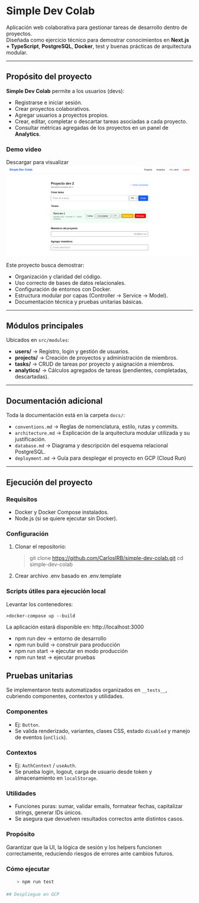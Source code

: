 # Simple Dev Colab

Aplicación web colaborativa para gestionar tareas de desarrollo dentro de proyectos.  
Diseñada como ejercicio técnico para demostrar conocimientos en **Next.js + TypeScript**, **PostgreSQL**, **Docker**, test y buenas prácticas de arquitectura modular.

---

## Propósito del proyecto

**Simple Dev Colab** permite a los usuarios (devs):

- Registrarse e iniciar sesión.
- Crear proyectos colaborativos.
- Agregar usuarios a proyectos propios.
- Crear, editar, completar o descartar tareas asociadas a cada proyecto.
- Consultar métricas agregadas de los proyectos en un panel de **Analytics**.

### Demo video 
Descargar para visualizar
[![Ver demo](demo/demo.png)](demo/demo.mp4)

Este proyecto busca demostrar:

- Organización y claridad del código.
- Uso correcto de bases de datos relacionales.
- Configuración de entornos con Docker.
- Estructura modular por capas (Controller → Service → Model).
- Documentación técnica y pruebas unitarias básicas.

---

## Módulos principales

Ubicados en `src/modules`:

- **users/** → Registro, login y gestión de usuarios.
- **projects/** → Creación de proyectos y administración de miembros.
- **tasks/** → CRUD de tareas por proyecto y asignación a miembros.
- **analytics/** → Cálculos agregados de tareas (pendientes, completadas, descartadas).

---

## Documentación adicional

Toda la documentación está en la carpeta `docs/`:

- `conventions.md` → Reglas de nomenclatura, estilo, rutas y commits.  
- `architecture.md` → Explicación de la arquitectura modular utilizada y su justificación.  
- `database.md` → Diagrama y descripción del esquema relacional PostgreSQL.  
- `deployment.md` → Guía para desplegar el proyecto en GCP (Cloud Run) 

---

## Ejecución del proyecto

### Requisitos
- Docker y Docker Compose instalados.
- Node.js (si se quiere ejecutar sin Docker).

### Configuración
1. Clonar el repositorio:
   
   >git clone https://github.com/CarlosIRB/simple-dev-colab.git
   >cd simple-dev-colab

2. Crear archivo .env basado en .env.template


### Scripts útiles para ejecución local

Levantar los contenedores:

    >docker-compose up --build

La aplicación estará disponible en: http://localhost:3000

- npm run dev → entorno de desarrollo
- npm run build → construir para producción
- npm run start → ejecutar en modo producción
- npm run test → ejecutar pruebas


## Pruebas unitarias

Se implementaron tests automatizados organizados en `__tests__`, cubriendo componentes, contextos y utilidades.  

### Componentes
- Ej: `Button`.
- Se valida renderizado, variantes, clases CSS, estado `disabled` y manejo de eventos (`onClick`).

### Contextos
- Ej: `AuthContext` / `useAuth`.
- Se prueba login, logout, carga de usuario desde token y almacenamiento en `localStorage`.

### Utilidades
- Funciones puras: sumar, validar emails, formatear fechas, capitalizar strings, generar IDs únicos.
- Se asegura que devuelven resultados correctos ante distintos casos.

### Propósito
Garantizar que la UI, la lógica de sesión y los helpers funcionen correctamente, reduciendo riesgos de errores ante cambios futuros.

### Cómo ejecutar
```bash
    > npm run test

## Despliegue en GCP


